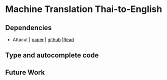 # Machine Translation Thai-to-English

## Dependencies 
- Attacut | [paper](https://arxiv.org/ftp/arxiv/papers/1911/1911.07056.pdf) | [github](https://github.com/PyThaiNLP/attacut) |[Read](../paper/Attacut.md)

## Type and autocomplete code 

## Future Work
